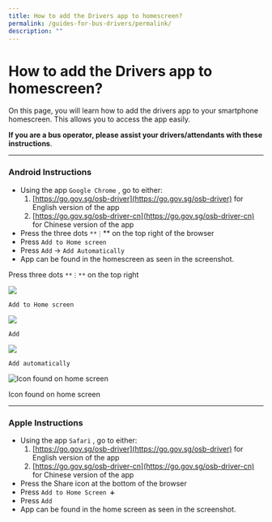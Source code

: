 ```yaml
---
title: How to add the Drivers app to homescreen?
permalink: /guides-for-bus-drivers/permalink/
description: ""
---
```

How to add the Drivers app to homescreen?
=========================================

On this page, you will learn how to add the drivers app to your smartphone homescreen. This allows you to access the app easily.

**If you are a bus operator, please assist your drivers/attendants with these instructions**.

* * *

### Android Instructions

*   Using the app `Google Chrome` , go to either:
    1.  [https://go.gov.sg/osb-driver](https://go.gov.sg/osb-driver) for English version of the app
    2.  [https://go.gov.sg/osb-driver-cn](https://go.gov.sg/osb-driver-cn) for Chinese version of the app
*   Press the three dots `**⋮`\*\* on the top right of the browser
*   Press `Add to Home screen`
*   Press `Add` → `Add Automatically`
*   App can be found in the homescreen as seen in the screenshot.



Press three dots `**⋮**` on the top right

![](https://s3-us-west-2.amazonaws.com/secure.notion-static.com/be5dfb72-9a95-40cd-8fab-855f0bc71f47/photo_2021-09-21_16.38.27.jpeg)

`Add to Home screen`

![](https://s3-us-west-2.amazonaws.com/secure.notion-static.com/754824c4-92c2-428f-817f-1757b366d07f/photo_2021-09-21_16.38.24.jpeg)

`Add`

![](https://s3-us-west-2.amazonaws.com/secure.notion-static.com/e00436b3-6a2b-419c-b9ea-58dc9c2b50ec/photo_2021-09-21_17.00.13.jpeg)

`Add automatically`

![Icon found on home screen](https://s3-us-west-2.amazonaws.com/secure.notion-static.com/9801c169-2605-49b9-8da7-0a81f6a312fb/photo_2021-09-21_17.00.16.jpeg)

Icon found on home screen

* * *

### Apple Instructions

*   Using the app `Safari` , go to either:
    1.  [https://go.gov.sg/osb-driver](https://go.gov.sg/osb-driver) for English version of the app
    2.  [https://go.gov.sg/osb-driver-cn](https://go.gov.sg/osb-driver-cn) for Chinese version of the app
*   Press the Share icon at the bottom of the browser
*   Press `Add to Home Screen ➕`
*   Press `Add`
*   App can be found in the home screen as seen in the screenshot.